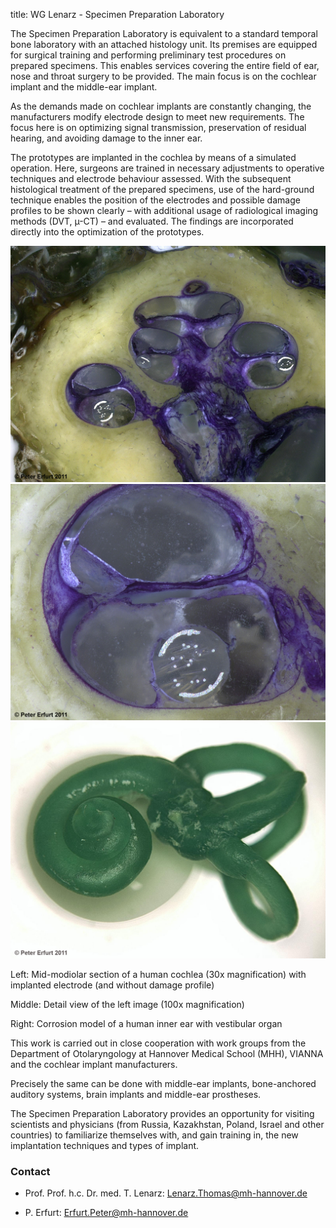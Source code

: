 title: WG Lenarz - Specimen Preparation Laboratory

The Specimen Preparation Laboratory is equivalent to a standard temporal bone
laboratory with an attached histology unit. Its premises are equipped for
surgical training and performing preliminary test procedures on prepared
specimens. This enables services covering the entire field of ear, nose and
throat surgery to be provided. The main focus is on the cochlear implant and the
middle-ear implant.

As the demands made on cochlear implants are constantly changing, the
manufacturers modify electrode design to meet new requirements. The focus here
is on optimizing signal transmission, preservation of residual hearing, and
avoiding damage to the inner ear.

The prototypes are implanted in the cochlea by means of a simulated operation.
Here, surgeons are trained in necessary adjustments to operative techniques and
electrode behaviour assessed. With the subsequent histological treatment of the
prepared specimens, use of the hard-ground technique enables the position of the
electrodes and possible damage profiles to be shown clearly – with additional
usage of radiological imaging methods (DVT, µ-CT) – and evaluated. The findings
are incorporated directly into the optimization of the prototypes.


![Mid-modiolar section of a human cochlea (30x magnification) with implanted electrode](lenarz/peter_erfurt_bild_1_gross.jpg)
![peter_erfurt_bild_1_gross.jpg](lenarz/peter_erfurt_bild_2_gross.jpg)
![peter_erfurt_bild_1_gross.jpg](lenarz/peter_erfurt_bild_3_gross.jpg)


Left: Mid-modiolar section of a human cochlea (30x magnification) with implanted
electrode (and without damage profile)

Middle: Detail view of the left image (100x magnification)

Right: Corrosion model of a human inner ear with vestibular
organ

This work is carried out in close cooperation with work groups from the
Department of Otolaryngology at Hannover Medical School (MHH), VIANNA and the
cochlear implant manufacturers.

Precisely the same can be done with middle-ear implants, bone-anchored auditory
systems, brain implants and middle-ear prostheses.

The Specimen Preparation Laboratory provides an opportunity for visiting
scientists and physicians (from Russia, Kazakhstan, Poland, Israel and other
countries) to familiarize themselves with, and gain training in, the new
implantation techniques and types of implant.

### Contact

-   Prof. Prof. h.c. Dr. med. T. Lenarz: <Lenarz.Thomas@mh-hannover.de>

-   P. Erfurt: <Erfurt.Peter@mh-hannover.de>
